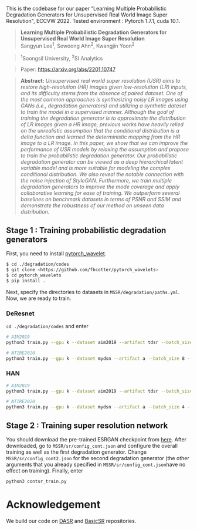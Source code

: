 This is the codebase for our paper “Learning Multiple Probabilistic Degradation Generators for Unsupervised Real World Image Super Resolution", ECCVW 2022. Tested environment : Pytorch 1.7.1, cuda 10.1.



> **Learning Multiple Probabilistic Degradation Generators for Unsupervised Real World Image Super Resolution**<br>
> Sangyun Lee<sup>1</sup>, Sewoong Ahn<sup>2</sup>, Kwangjin Yoon<sup>2</sup>

> <sup>1</sup>Soongsil University, <sup>2</sup>SI Analytics<br>

> Paper: https://arxiv.org/abs/2201.10747<br>

> **Abstract:** *Unsupervised real world super resolution (USR) aims to restore high-resolution (HR) images given low-resolution (LR) inputs, and its difficulty stems from the absence of paired dataset. One of the most common approaches is synthesizing noisy LR images using GANs (i.e., degradation generators) and utilizing a synthetic dataset to train the model in a supervised manner. Although the goal of training the degradation generator is to approximate the distribution of LR images given a HR image, previous works have heavily relied on the unrealistic assumption that the conditional distribution is a delta function and learned the deterministic mapping from the HR image to a LR image. In this paper, we show that we can improve the performance of USR models by relaxing the assumption and propose to train the probabilistic degradation generator. Our probabilistic degradation generator can be viewed as a deep hierarchical latent variable model and is more suitable for modeling the complex conditional distribution. We also reveal the notable connection with the noise injection of StyleGAN. Furthermore, we train multiple degradation generators to improve the mode coverage and apply collaborative learning for ease of training. We outperform several baselines on benchmark datasets in terms of PSNR and SSIM and demonstrate the robustness of our method on unseen data distribution.*



## Stage 1 : Training probabilistic degradation generators

First, you need to install [pytorch_wavelet](https://github.com/fbcotter/pytorch_wavelets).

```bash
$ cd ./degradation/codes
$ git clone <https://github.com/fbcotter/pytorch_wavelets>
$ cd pytorch_wavelets
$ pip install .
```

Next, specify the directories to datasets in `MSSR/degradation/paths.yml`. Now, we are ready to train.

### DeResnet

`cd ./degradation/codes` and enter

```bash
# AIM2019
python3 train.py --gpu k --dataset aim2019 --artifact tdsr --batch_size 8 --flips --rotations --generator DeResnet --filter wavelet --save_path ./test --noise_std 0.1 --num_epoch 500

# NTIRE2020
python3 train.py --gpu k --dataset mydsn --artifact a --batch_size 8 --flips --rotations --generator DeResnet --filter wavelet --save_path ./test --noise_std 0.1 --num_epoch 500
```

### HAN

```bash
# AIM2019
python3 train.py --gpu k --dataset aim2019 --artifact tdsr --batch_size 4 --flips --rotations --generator han --filter wavelet --save_path YOUR_LOG_PATH --noise_std 0.1 --num_epoch 500 --learning_rate 0.00001

# NTIRE2020
python3 train.py --gpu k --dataset mydsn --artifact a --batch_size 4 --flips --rotations --generator han --filter wavelet --save_path YOUR_LOG_PATH --noise_std 0.1 --num_epoch 500 --learning_rate 0.00001
```

## Stage 2 : Training super resolution network

You should download the pre-trained ESRGAN checkpoint from [here](https://drive.google.com/file/d/1swaV5iBMFfg-DL6ZyiARztbhutDCWXMM/view?usp=sharing). After downloaded, go to `MSSR/sr/config_cont.json` and configure the overall training as well as the first degradation generator. Change `MSSR/sr/config_cont2.json` for the second degradation generator (the other arguments that you already specified in `MSSR/sr/config_cont.json`have no effect on training). Finally, enter

```
python3 contsr_train.py
```

# Acknowledgement

We build our code on [DASR](https://github.com/ShuhangGu/DASR) and [BasicSR](https://github.com/XPixelGroup/BasicSR) repositories.
